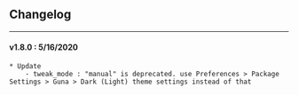 ## Changelog
***

#### v1.8.0 : 5/16/2020

	* Update
		- tweak_mode : "manual" is deprecated. use Preferences > Package Settings > Guna > Dark (Light) theme settings instead of that
